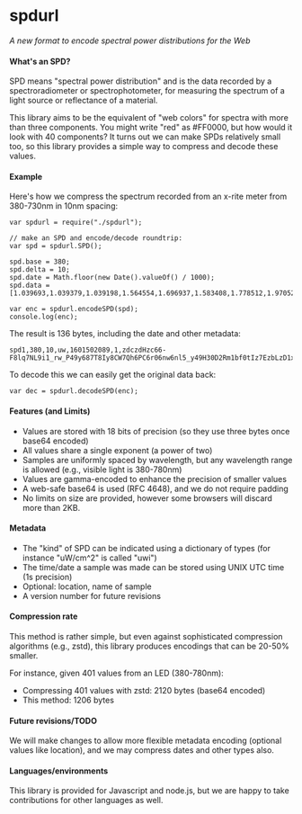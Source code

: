# spdurl

*A new format to encode spectral power distributions for the Web*

#### What's an SPD?

SPD means "spectral power distribution" and is the data recorded by a spectroradiometer or spectrophotometer, for measuring the spectrum of a light source or reflectance of a material. 

This library aims to be the equivalent of "web colors" for spectra with more than three components. You might write "red" as #FF0000, but how would it look with 40 components? It turns out we can make SPDs relatively small too, so this library provides a simple way to compress and decode these values.

#### Example

Here's how we compress the spectrum recorded from an x-rite meter from 380-730nm in 10nm spacing:

```
var spdurl = require("./spdurl");

// make an SPD and encode/decode roundtrip:
var spd = spdurl.SPD();

spd.base = 380;
spd.delta = 10;
spd.date = Math.floor(new Date().valueOf() / 1000);
spd.data = [1.039693,1.039379,1.039198,1.564554,1.696937,1.583408,1.778512,1.970525,1.930359,1.800388,1.725509,1.659314,1.651000,1.587592,1.506774,1.541956,1.536947,1.536743,1.488346,1.409579,1.326508,1.219819,1.163692,1.117009,1.068008,1.037550,1.015638,0.944459,0.889883,0.855271,0.801936,0.759832,0.904105,1.111251,1.211360,1.453921];

var enc = spdurl.encodeSPD(spd);
console.log(enc);
```

The result is 136 bytes, including the date and other metadata:

    spd1,380,10,uw,1601502089,1,zdczdHzc66-F8lq7NL9i1_rw_P49y687T8Iy8CW7Qh6PC6r06nw6nl5_y49H30D2Rm1bf0tIz7EzbLzD1x1pw2_wN6vMYuWkxHj0nV2Jj5i8

To decode this we can easily get the original data back:

```
var dec = spdurl.decodeSPD(enc);
```

#### Features (and Limits)

* Values are stored with 18 bits of precision (so they use three bytes once base64 encoded)
* All values share a single exponent (a power of two)
* Samples are uniformly spaced by wavelength, but any wavelength range is allowed (e.g., visible light is 380-780nm)
* Values are gamma-encoded to enhance the precision of smaller values
* A web-safe base64 is used (RFC 4648), and we do not require padding
* No limits on size are provided, however some browsers will discard more than 2KB.

#### Metadata

* The "kind" of SPD can be indicated using a dictionary of types (for instance "uW/cm^2" is called "uwi")
* The time/date a sample was made can be stored using UNIX UTC time (1s precision)
* Optional: location, name of sample
* A version number for future revisions


#### Compression rate

This method is rather simple, but even against sophisticated compression algorithms (e.g., zstd), this library produces encodings that can be 20-50% smaller.

For instance, given 401 values from an LED (380-780nm):

* Compressing 401 values with zstd: 2120 bytes (base64 encoded)
* This method: 1206 bytes

#### Future revisions/TODO

We will make changes to allow more flexible metadata encoding (optional values like location), and we may compress dates and other types also.

#### Languages/environments

This library is provided for Javascript and node.js, but we are happy to take contributions for other languages as well.
